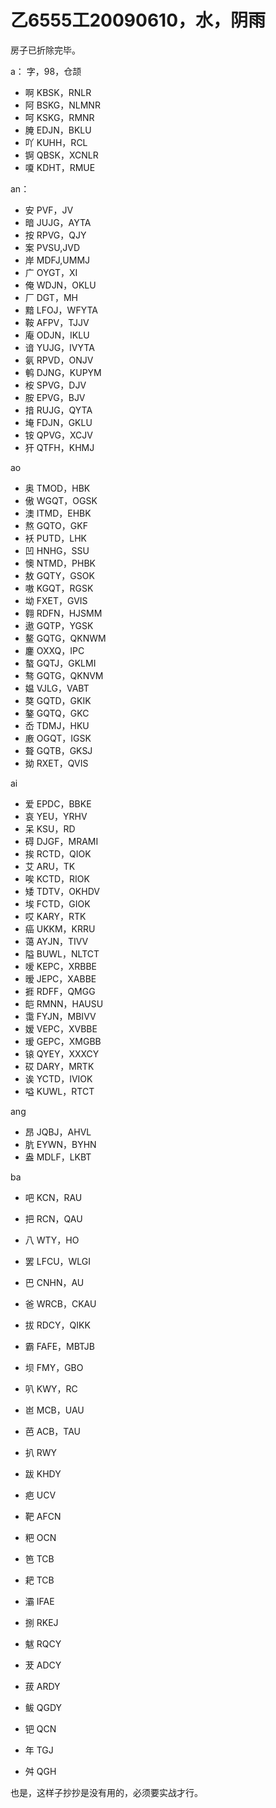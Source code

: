 # 乙6555工20090610，水，阴雨

房子已折除完毕。

a： 字，98，仓颉

- 啊 KBSK，RNLR
- 阿 BSKG，NLMNR
- 呵 KSKG，RMNR
- 腌 EDJN，BKLU
- 吖 KUHH，RCL
- 锕 QBSK，XCNLR
- 嗄 KDHT，RMUE

an：

- 安 PVF，JV
- 暗 JUJG，AYTA
- 按 RPVG，QJY
- 案 PVSU,JVD
- 岸 MDFJ,UMMJ
- 广 OYGT，XI
- 俺 WDJN，OKLU
- 厂 DGT，MH
- 黯 LFOJ，WFYTA
- 鞍 AFPV，TJJV
- 庵 ODJN，IKLU
- 谙 YUJG，IVYTA
- 氨 RPVD，ONJV
- 鹌 DJNG，KUPYM
- 桉 SPVG，DJV
- 胺 EPVG，BJV
- 揞 RUJG，QYTA
- 埯 FDJN，GKLU
- 铵 QPVG，XCJV
- 犴 QTFH，KHMJ

ao

- 奥 TMOD，HBK
- 傲 WGQT，OGSK
- 澳 ITMD，EHBK
- 熬 GQTO，GKF
- 袄 PUTD，LHK
- 凹 HNHG，SSU
- 懊 NTMD，PHBK
- 敖 GQTY，GSOK
- 嗷 KGQT，RGSK
- 坳 FXET，GVIS
- 翱 RDFN，HJSMM
- 遨 GQTP，YGSK
- 鳌 GQTG，QKNWM
- 鏖 OXXQ，IPC
- 螯 GQTJ，GKLMI
- 骜 GQTG，QKNVM
- 媪 VJLG，VABT
- 獒 GQTD，GKIK
- 鏊 GQTQ，GKC
- 岙 TDMJ，HKU
- 廒 OGQT，IGSK
- 聱 GQTB，GKSJ
- 拗 RXET，QVIS
 
ai

- 爱 EPDC，BBKE
- 哀 YEU，YRHV
- 呆 KSU，RD
- 碍 DJGF，MRAMI
- 挨 RCTD，QIOK
- 艾 ARU，TK
- 唉 KCTD，RIOK
- 矮 TDTV，OKHDV
- 埃 FCTD，GIOK
- 哎 KARY，RTK
- 癌 UKKM，KRRU
- 蔼 AYJN，TIVV
- 隘 BUWL，NLTCT
- 嗳 KEPC，XRBBE
- 暧 JEPC，XABBE
- 捱 RDFF，QMGG
- 皑 RMNN，HAUSU
- 霭 FYJN，MBIVV
- 嫒 VEPC，XVBBE
- 瑷 GEPC，XMGBB
- 锿 QYEY，XXXCY
- 砹 DARY，MRTK
- 诶 YCTD，IVIOK
- 嗌 KUWL，RTCT

ang

- 昂 JQBJ，AHVL
- 肮 EYWN，BYHN
- 盎 MDLF，LKBT

ba

- 吧 KCN，RAU
- 把 RCN，QAU
- 八 WTY，HO
- 罢 LFCU，WLGI
- 巴 CNHN，AU
- 爸 WRCB，CKAU
- 拔 RDCY，QIKK
- 霸 FAFE，MBTJB
- 坝 FMY，GBO
- 叭 KWY，RC
- 岜 MCB，UAU
- 芭 ACB，TAU
- 扒 RWY
- 跋 KHDY
- 疤 UCV
- 靶 AFCN
- 粑 OCN
- 笆 TCB
- 耙 TCB
- 灞 IFAE
- 捌 RKEJ
- 魃 RQCY
- 茇 ADCY
- 菝 ARDY
- 鲅 QGDY
- 钯 QCN

- 年 TGJ
- 舛 QGH

也是，这样子抄抄是没有用的，必须要实战才行。
